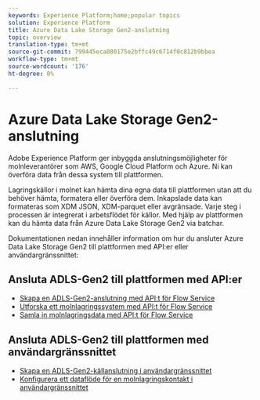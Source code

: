 ```yaml
---
keywords: Experience Platform;home;popular topics
solution: Experience Platform
title: Azure Data Lake Storage Gen2-anslutning
topic: overview
translation-type: tm+mt
source-git-commit: 799445eca080175e2bffc49c6714f0c812b9bbea
workflow-type: tm+mt
source-wordcount: '176'
ht-degree: 0%

---
```



# Azure Data Lake Storage Gen2-anslutning

Adobe Experience Platform ger inbyggda anslutningsmöjligheter för molnleverantörer som AWS, Google Cloud Platform och Azure. Ni kan överföra data från dessa system till plattformen.

Lagringskällor i molnet kan hämta dina egna data till plattformen utan att du behöver hämta, formatera eller överföra dem. Inkapslade data kan formateras som XDM JSON, XDM-parquet eller avgränsade. Varje steg i processen är integrerat i arbetsflödet för källor. Med hjälp av plattformen kan du hämta data från Azure Data Lake Storage Gen2 via batchar.

Dokumentationen nedan innehåller information om hur du ansluter Azure Data Lake Storage Gen2 till plattformen med API:er eller användargränssnittet:

## Ansluta ADLS-Gen2 till plattformen med API:er

- [Skapa en ADLS-Gen2-anslutning med API:t för Flow Service](../../tutorials/api/create/cloud-storage/adls-gen2.md)
- [Utforska ett molnlagringssystem med API:t för Flow Service](../../tutorials/api/explore/cloud-storage.md)
- [Samla in molnlagringsdata med API:t för Flow Service](../../tutorials/api/collect/cloud-storage.md)

## Ansluta ADLS-Gen2 till plattformen med användargränssnittet

- [Skapa en ADLS-Gen2-källanslutning i användargränssnittet](../../tutorials/ui/create/cloud-storage/adls-gen2.md)
- [Konfigurera ett dataflöde för en molnlagringskontakt i användargränssnittet](../../tutorials/ui/dataflow/batch/cloud-storage.md)
